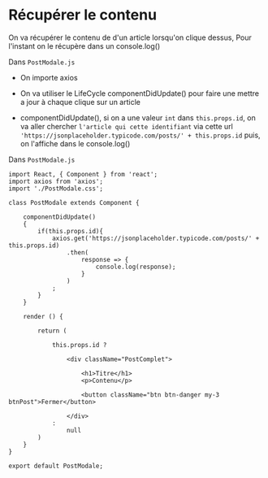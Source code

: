 # Récupérer le contenu

On va récupérer le contenu de d'un article lorsqu'on clique dessus, 
Pour l'instant on le récupère dans un console.log()

Dans `PostModale.js`

- On importe axios

- On va utiliser le LifeCycle componentDidUpdate() pour faire une mettre a jour à chaque clique sur un article

- componentDidUpdate(), si on a une valeur `int` dans `this.props.id`, on va aller chercher `l'article qui cette identifiant` via cette url `'https://jsonplaceholder.typicode.com/posts/' + this.props.id` puis, on l'affiche dans le console.log()

Dans `PostModale.js`

    import React, { Component } from 'react';
    import axios from 'axios';
    import './PostModale.css';

    class PostModale extends Component {

        componentDidUpdate()
        {
            if(this.props.id){
                axios.get('https://jsonplaceholder.typicode.com/posts/' + this.props.id)
                    .then(
                        response => {
                            console.log(response);
                        }
                    )
                ;
            }
        }

        render () {

            return (

                this.props.id ?
                
                    <div className="PostComplet">
                        
                        <h1>Titre</h1>
                        <p>Contenu</p>
                
                        <button className="btn btn-danger my-3 btnPost">Fermer</button>
                    
                    </div>
                : 
                    null
            )
        }
    }

    export default PostModale;
